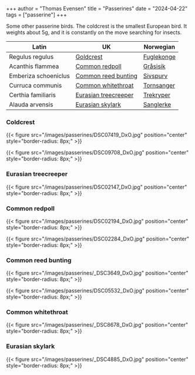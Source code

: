 +++
author = "Thomas Evensen"
title = "Passerines"
date = "2024-04-22"
tags = ["passerine"]
+++

Some other passerine birds. The coldcrest is the smallest European bird. It weights about 5g,
and it is constantly on the move searching for insects.

| Latin      | UK | Norwegian |
| --------- |  --------- |    --------- |
| Regulus regulus | [Goldcrest](https://en.wikipedia.org/wiki/Goldcrest) |  [Fuglekonge](https://no.wikipedia.org/wiki/Fuglekonge) |
| Acanthis flammea | [Common redpoll](https://en.wikipedia.org/wiki/Common_redpoll) |  [Gråsisik](https://no.wikipedia.org/wiki/Gråsisik) |
| Emberiza schoeniclus  | [Common reed bunting](https://en.wikipedia.org/wiki/Common_reed_bunting) |   [Sivspurv](https://no.wikipedia.org/wiki/Sivspurv)     |
| Curruca communis  | [Common whitethroat](https://en.wikipedia.org/wiki/Common_whitethroat) |   [Tornsanger](https://no.wikipedia.org/wiki/Tornsanger)     |
| Certhia familiaris | [Eurasian treecreeper](https://en.wikipedia.org/wiki/Eurasian_treecreeper) |  [Trekryper](https://no.wikipedia.org/wiki/Trekryper) |
| Alauda arvensis | [Eurasian skylark](https://en.wikipedia.org/wiki/Eurasian_skylark) |  [Sanglerke](https://no.wikipedia.org/wiki/Sanglerke) |

### Coldcrest

{{< figure src="/images/passerines/DSC07419_DxO.jpg" position="center" style="border-radius: 8px;" >}}

{{< figure src="/images/passerines/DSC09708_DxO.jpg" position="center" style="border-radius: 8px;" >}}

### Eurasian treecreeper

{{< figure src="/images/passerines/DSC02147_DxO.jpg" position="center" style="border-radius: 8px;" >}}

### Common redpoll

{{< figure src="/images/passerines/DSC02194_DxO.jpg" position="center" style="border-radius: 8px;" >}}

{{< figure src="/images/passerines/DSC02284_DxO.jpg" position="center" style="border-radius: 8px;" >}}

### Common reed bunting

{{< figure src="/images/passerines/_DSC3649_DxO.jpg" position="center" style="border-radius: 8px;" >}}

{{< figure src="/images/passerines/DSC05532_DxO.jpg" position="center" style="border-radius: 8px;" >}}

### Common whitethroat

{{< figure src="/images/passerines/_DSC8678_DxO.jpg" position="center" style="border-radius: 8px;" >}}

### Eurasian skylark

{{< figure src="/images/passerines/_DSC4885_DxO.jpg" position="center" style="border-radius: 8px;" >}}